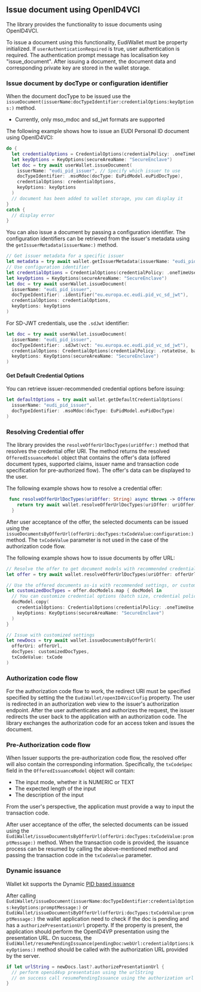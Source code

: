 ## Issue document using OpenID4VCI

The library provides the functionality to issue documents using OpenID4VCI. 

To issue a document
using this functionality, EudiWallet must be property initialized. 
If ``userAuthenticationRequired`` is true, user authentication is required. The authentication prompt message has localisation key "issue_document".
After issuing a document, the document data and corresponding private key are stored in the wallet storage.

### Issue document by docType or configuration identifier

When the document docType to be issued use the `issueDocument(issuerName:docTypeIdentifier:credentialOptions:keyOptions:)` method.

* Currently, only mso_mdoc and sd_jwt formats are supported

The following example shows how to issue an EUDI Personal ID document using OpenID4VCI:

```swift
do {
  let credentialOptions = CredentialOptions(credentialPolicy: .oneTimeUse, batchSize: 5)
  let keyOptions = KeyOptions(secureAreaName: "SecureEnclave")
  let doc = try await userWallet.issueDocument(
    issuerName: "eudi_pid_issuer", // Specify which issuer to use
    docTypeIdentifier: .msoMdoc(docType: EuPidModel.euPidDocType),
    credentialOptions: credentialOptions,
    keyOptions: keyOptions
  )
  // document has been added to wallet storage, you can display it
}
catch {
  // display error
}
```

You can also issue a document by passing a configuration identifier. The configuration identifiers can be retrieved from the issuer's metadata using the `getIssuerMetadata(issuerName:)` method.

```swift
// Get issuer metadata for a specific issuer
let metadata = try await wallet.getIssuerMetadata(issuerName: "eudi_pid_issuer")
// Use configuration identifier
let credentialOptions = CredentialOptions(credentialPolicy: .oneTimeUse, batchSize: 5)
let keyOptions = KeyOptions(secureAreaName: "SecureEnclave")
let doc = try await userWallet.issueDocument(
  issuerName: "eudi_pid_issuer",
  docTypeIdentifier: .identifier("eu.europa.ec.eudi.pid_vc_sd_jwt"),
  credentialOptions: credentialOptions,
  keyOptions: keyOptions
)
```

For SD-JWT credentials, use the `.sdJwt` identifier:

```swift
let doc = try await userWallet.issueDocument(
  issuerName: "eudi_pid_issuer",
  docTypeIdentifier: .sdJwt(vct: "eu.europa.ec.eudi.pid_vc_sd_jwt"),
  credentialOptions: CredentialOptions(credentialPolicy: .rotateUse, batchSize: 1),
  keyOptions: KeyOptions(secureAreaName: "SecureEnclave")
)
```

#### Get Default Credential Options

You can retrieve issuer-recommended credential options before issuing:

```swift
let defaultOptions = try await wallet.getDefaultCredentialOptions(
  issuerName: "eudi_pid_issuer",
  docTypeIdentifier: .msoMdoc(docType: EuPidModel.euPidDocType)
)
```
### Resolving Credential offer

The library provides the `resolveOfferUrlDocTypes(uriOffer:)` method that resolves the credential offer URI.
The method returns the resolved `OfferedIssuanceModel` object that contains the offer's data (offered document types, supported claims, issuer name and transaction code specification for pre-authorized flow). The offer's data can be displayed to the
user.

The following example shows how to resolve a credential offer:

```swift
 func resolveOfferUrlDocTypes(uriOffer: String) async throws -> OfferedIssuanceModel {
    return try await wallet.resolveOfferUrlDocTypes(uriOffer: uriOffer)
  }
```

After user acceptance of the offer, the selected documents can be issued using the `issueDocumentsByOfferUrl(offerUri:docTypes:txCodeValue:configuration:)` method.
The `txCodeValue` parameter is not used in the case of the authorization code flow.

The following example shows how to issue documents by offer URL:

```swift
// Resolve the offer to get document models with recommended credential options
let offer = try await wallet.resolveOfferUrlDocTypes(uriOffer: offerUrl)

// Use the offered documents as-is with recommended settings, or customize them
let customizedDocTypes = offer.docModels.map { docModel in
  // You can customize credential options (batch size, credential policy)
  docModel.copy(
    credentialOptions: CredentialOptions(credentialPolicy: .oneTimeUse, batchSize: 2),
    keyOptions: KeyOptions(secureAreaName: "SecureEnclave")
  )
}

// Issue with customized settings
let newDocs = try await wallet.issueDocumentsByOfferUrl(
  offerUri: offerUrl,
  docTypes: customizedDocTypes,
  txCodeValue: txCode
)
```


### Authorization code flow

For the authorization code flow to work, the redirect URI must be specified specified by setting the the ``EudiWallet/openID4VciConfig`` property.
The user is redirected in an authorization web view to the issuer's authorization endpoint. After the user authenticates and authorizes the request, the issuer redirects the user back to the application with an authorization code. The library exchanges the authorization code for an access token and issues the document.

### Pre-Authorization code flow

When Issuer supports the pre-authorization code flow, the resolved offer will also contain the corresponding
information. Specifically, the `txCodeSpec` field in the ``OfferedIssuanceModel`` object will contain:

- The input mode, whether it is NUMERIC or TEXT
- The expected length of the input
- The description of the input

From the user's perspective, the application must provide a way to input the transaction code.

After user acceptance of the offer, the selected documents can be issued using the ``EudiWallet/issueDocumentsByOfferUrl(offerUri:docTypes:txCodeValue:promptMessage:)`` method.
When the transaction code is provided, the issuance process can be resumed by calling the above-mentioned method and passing the transaction code in the `txCodeValue` parameter.

### Dynamic issuance
Wallet kit supports the Dynamic [PID based issuance](https://github.com/eu-digital-identity-wallet/eudi-wallet-product-roadmap/issues/82)

After calling ``EudiWallet/issueDocument(issuerName:docTypeIdentifier:credentialOptions:keyOptions:promptMessage:)`` or ``EudiWallet/issueDocumentsByOfferUrl(offerUri:docTypes:txCodeValue:promptMessage:)`` the wallet application need to check if the doc is pending and has a `authorizePresentationUrl` property. If the property is present, the application should perform the OpenID4VP presentation using the presentation URL. On success, the ``EudiWallet/resumePendingIssuance(pendingDoc:webUrl:credentialOptions:keyOptions:)`` method should be called with the authorization URL provided by the server.

```swift
if let urlString = newDocs.last?.authorizePresentationUrl { 
  // perform openid4vp presentation using the urlString 
  // on success call resumePendingIssuance using the authorization url  
}
```